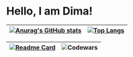 # Hello, I am Dima!

| [![Anurag's GitHub stats](https://github-readme-stats.vercel.app/api?username=ArchieSW)](https://github.com/ArchieSW) | [![Top Langs](https://github-readme-stats.vercel.app/api/top-langs/?username=ArchieSW&layout=compact&hide=TeX)](https://github.com/ArchieSW) |
| ------------------------------- | ------------------------------- |

| [![Readme Card](https://github-readme-stats.vercel.app/api/pin/?username=ArchieSW&repo=weather-notifier)](https://github.com/ArchieSW/weather-notifier) | ![Codewars](https://github.r2v.ch/codewars?user=ArchieSW&top_languages=true&theme=light) |
| ------------------------------- | ------------------------------- |
